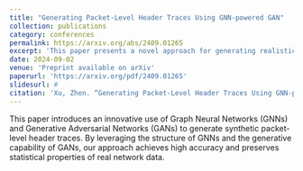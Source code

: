 ```yaml
---
title: "Generating Packet-Level Header Traces Using GNN-powered GAN"
collection: publications
category: conferences
permalink: https://arxiv.org/abs/2409.01265
excerpt: 'This paper presents a novel approach for generating realistic packet-level header traces using a GNN-powered GAN framework.'
date: 2024-09-02
venue: 'Preprint available on arXiv'
paperurl: 'https://arxiv.org/pdf/2409.01265'
slidesurl: #
citation: 'Xu, Zhen. “Generating Packet-Level Header Traces Using GNN-powered GAN.” ArXiv abs/2409.01265 (2024): n. pag.'
---
```

This paper introduces an innovative use of Graph Neural Networks (GNNs) and Generative Adversarial Networks (GANs) to generate synthetic packet-level header traces. By leveraging the structure of GNNs and the generative capability of GANs, our approach achieves high accuracy and preserves statistical properties of real network data.
